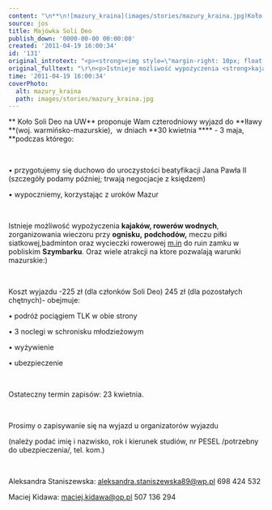 ```yaml
---
content: "\n**\n![mazury_kraina](images/stories/mazury_kraina.jpg)Koło Soli Deo na UW** proponuje Wam czterodniowy wyjazd do **Iławy **(woj. warmińsko-mazurskie),\_ w dniach **30 kwietnia **** - 3 maja, **podczas którego:\n\r\n\n\_\n\r\n\n• przygotujemy się duchowo do uroczystości beatyfikacji Jana Pawła II (szczegóły podamy później; trwają negocjacje z księdzem)\n\r\n\n• wypoczniemy, korzystając z uroków Mazur\n\r\n\n\_\n\r\n\n<!--{{intro-break}}-->\n\r\n\nIstnieje możliwość wypożyczenia **kajaków, rowerów wodnych**, zorganizowania wieczoru przy **ognisku,** **podchodów,** meczu piłki siatkowej,badminton oraz wycieczki rowerowej [m.in](http://m.in/) do ruin zamku w pobliskim **Szymbarku**. Oraz wiele atrakcji na ktore pozwalają warunki mazurskie:)\n\r\n\n\_\n\r\n\nKoszt wyjazdu -225 zł (dla członków Soli Deo) 245 zł (dla pozostałych chętnych)- obejmuje:\n\r\n\n• podróż pociągiem TLK w obie strony\n\r\n\n• 3 noclegi w schronisku młodzieżowym\n\r\n\n• wyżywienie\n\r\n\n• ubezpieczenie\n\r\n\n\_\n\r\n\nOstateczny termin zapisów:\_23 kwietnia.\n\r\n\n\_\n\r\n\nProsimy o zapisywanie się na wyjazd u organizatorów wyjazdu\n\r\n\n(należy podać imię i nazwisko, rok i kierunek studiów, nr PESEL /potrzebny do ubezpieczenia/, tel. kom.)\n\r\n\n\_\n\r\n\nAleksandra Staniszewska: aleksandra.staniszewska89@wp.pl 698 424 532\n\r\n\nMaciej Kidawa: maciej.kidawa@op.pl 507 136 294\n"
source: jos
title: Majówka Soli Deo
publish_down: '0000-00-00 00:00:00'
created: '2011-04-19 16:00:34'
id: '131'
original_introtext: "<p><strong><img style=\"margin-right: 10px; float: left;\" alt=\"mazury_kraina\" src=\"images/stories/mazury_kraina.jpg\" height=\"122\" width=\"136\" />Koło Soli Deo na UW</strong> proponuje Wam czterodniowy wyjazd do <strong>Iławy </strong>(woj. warmińsko-mazurskie),\_ w dniach <strong>30 kwietnia </strong><strong> - 3 maja, </strong>podczas którego:</p>\r\n<p>\_</p>\r\n<p>• przygotujemy się duchowo do uroczystości beatyfikacji Jana Pawła II (szczegóły podamy później; trwają negocjacje z księdzem)</p>\r\n<p>• wypoczniemy, korzystając z uroków Mazur</p>\r\n<p>\_</p>\r\n"
original_fulltext: "\r\n<p>Istnieje możliwość wypożyczenia <strong>kajaków, rowerów wodnych</strong>, zorganizowania wieczoru przy <strong>ognisku,</strong> <strong>podchodów,</strong> meczu piłki siatkowej,badminton oraz wycieczki rowerowej <a target=\"_blank\" href=\"http://m.in/\">m.in</a> do ruin zamku w pobliskim <strong>Szymbarku</strong>. Oraz wiele atrakcji na ktore pozwalają warunki mazurskie:)</p>\r\n<p>\_</p>\r\n<p>Koszt wyjazdu -225 zł (dla członków Soli Deo) 245 zł (dla pozostałych chętnych)- obejmuje:</p>\r\n<p>• podróż pociągiem TLK w obie strony</p>\r\n<p>• 3 noclegi w schronisku młodzieżowym</p>\r\n<p>• wyżywienie</p>\r\n<p>• ubezpieczenie</p>\r\n<p>\_</p>\r\n<p>Ostateczny termin zapisów:\_23 kwietnia.</p>\r\n<p>\_</p>\r\n<p>Prosimy o zapisywanie się na wyjazd u organizatorów wyjazdu</p>\r\n<p>(należy podać imię i nazwisko, rok i kierunek studiów, nr PESEL /potrzebny do ubezpieczenia/, tel. kom.)</p>\r\n<p>\_</p>\r\n<p>Aleksandra Staniszewska: <a href=\"mailto:aleksandra.staniszewska89@wp.pl\">aleksandra.staniszewska89@wp.pl</a> 698 424 532</p>\r\n<p>Maciej Kidawa: <a href=\"mailto:maciej.kidawa@op.pl\">maciej.kidawa@op.pl</a> 507 136 294</p>"
time: '2011-04-19 16:00:34'
coverPhoto:
  alt: mazury_kraina
  path: images/stories/mazury_kraina.jpg
---
```

**
Koło Soli Deo na UW** proponuje Wam czterodniowy wyjazd do **Iławy **(woj. warmińsko-mazurskie),  w dniach **30 kwietnia **** - 3 maja, **podczas którego:


 


• przygotujemy się duchowo do uroczystości beatyfikacji Jana Pawła II (szczegóły podamy później; trwają negocjacje z księdzem)


• wypoczniemy, korzystając z uroków Mazur


 


<!--{{intro-break}}-->


Istnieje możliwość wypożyczenia **kajaków, rowerów wodnych**, zorganizowania wieczoru przy **ognisku,** **podchodów,** meczu piłki siatkowej,badminton oraz wycieczki rowerowej [m.in](http://m.in/) do ruin zamku w pobliskim **Szymbarku**. Oraz wiele atrakcji na ktore pozwalają warunki mazurskie:)


 


Koszt wyjazdu -225 zł (dla członków Soli Deo) 245 zł (dla pozostałych chętnych)- obejmuje:


• podróż pociągiem TLK w obie strony


• 3 noclegi w schronisku młodzieżowym


• wyżywienie


• ubezpieczenie


 


Ostateczny termin zapisów: 23 kwietnia.


 


Prosimy o zapisywanie się na wyjazd u organizatorów wyjazdu


(należy podać imię i nazwisko, rok i kierunek studiów, nr PESEL /potrzebny do ubezpieczenia/, tel. kom.)


 


Aleksandra Staniszewska: aleksandra.staniszewska89@wp.pl 698 424 532


Maciej Kidawa: maciej.kidawa@op.pl 507 136 294


<!--{{json:{"created_date":"2011-04-19 16:00:34","publish_down":"0000-00-00 00:00:00","id":"131"}}}-->